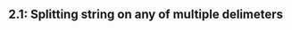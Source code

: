 

## 2.1: Splitting string on any of multiple delimeters

<!-- ######################################################################################################### -->
